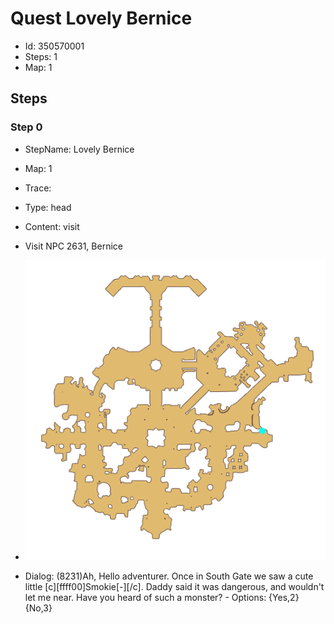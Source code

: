 # Quest Lovely Bernice

- Id: 350570001
- Steps: 1
- Map: 1

## Steps

### Step 0
- StepName:  Lovely Bernice
- Map:  1
- Trace:  
- Type:  head
- Content:  visit
- Visit NPC 2631, Bernice

- ![images/350570001_0.png](images/350570001_0.png)
- Dialog: (8231)Ah, Hello adventurer. Once in South Gate we saw a cute little [c][ffff00]Smokie[-][/c]. Daddy said it was dangerous, and wouldn't let me near. Have you heard of such a monster? - Options: {Yes,2}{No,3}


